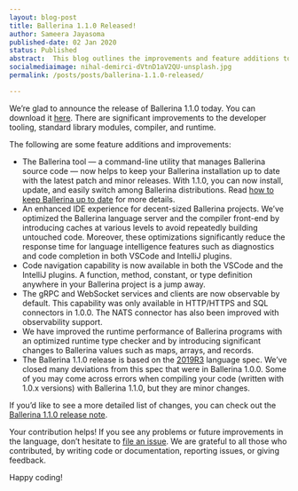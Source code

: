 ```yaml
---
layout: blog-post
title: Ballerina 1.1.0 Released!
author: Sameera Jayasoma
published-date: 02 Jan 2020
status: Published
abstract:  This blog outlines the improvements and feature additions to the Ballerina language introduced in the 1.1.0 release.
socialmediaimage: nihal-demirci-dVtnD1aV2QU-unsplash.jpg
permalink: /posts/posts/ballerina-1.1.0-released/

---
```




We’re glad to announce the release of Ballerina 1.1.0 today. You can download it [here](https://ballerina.io/downloads/). There are significant improvements to the developer tooling, standard library modules, compiler, and runtime. 

The following are some feature additions and improvements:
- The Ballerina tool — a command-line utility that manages Ballerina source code — now helps to keep your Ballerina installation up to date with the latest patch and minor releases. With 1.1.0, you can now install, update, and easily switch among Ballerina distributions. Read [how to keep Ballerina up to date](https://ballerina.io/learn/how-to-keep-ballerina-up-to-date/) for more details.
- An enhanced IDE experience for decent-sized Ballerina projects. We’ve optimized the Ballerina language server and the compiler front-end by introducing caches at various levels to avoid repeatedly building untouched code. Moreover, these optimizations significantly reduce the response time for language intelligence features such as diagnostics and code completion in both VSCode and IntelliJ plugins.
- Code navigation capability is now available in both the VSCode and the IntelliJ plugins. A function, method, constant, or type definition anywhere in your Ballerina project is a jump away. 
- The gRPC and WebSocket services and clients are now observable by default. This capability was only available in HTTP/HTTPS and SQL connectors in 1.0.0. The NATS connector has also been improved with observability support.
- We have improved the runtime performance of Ballerina programs with an optimized runtime type checker and by introducing significant changes to Ballerina values such as maps, arrays, and records. 
- The Ballerina 1.1.0 release is based on the [2019R3](https://ballerina.io/spec/lang/2019R3/) language spec. We’ve closed many deviations from this spec that were in Ballerina 1.0.0. Some of you may come across errors when compiling your code (written with 1.0.x versions) with Ballerina 1.1.0, but they are minor changes.

If you’d like to see a more detailed list of changes, you can check out the [Ballerina 1.1.0 release note](https://ballerina.io/downloads/release-notes/#110notes).

Your contribution helps! If you see any problems or future improvements in the language, don’t hesitate to [file an issue](https://github.com/ballerina-platform/ballerina-lang/issues). We are grateful to all those who contributed, by writing code or documentation, reporting issues, or giving feedback.

Happy coding!

